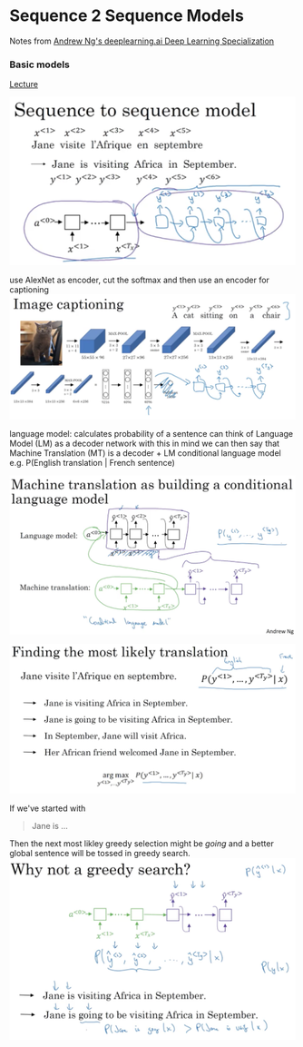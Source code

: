 # Sequence 2 Sequence Models

Notes from [Andrew Ng's deeplearning.ai Deep Learning Specialization](https://www.coursera.org/learn/nlp-sequence-models)


### Basic models
[Lecture](https://www.coursera.org/learn/nlp-sequence-models/lecture/v2pRn/picking-the-most-likely-sentence)

![Sequence to Sequence model](resources/465106B4-C91B-4A94-AB3F-9D6B891BDCB5.png)

use AlexNet as encoder, cut the softmax and then use an encoder for captioning
![Image captioning](resources/A20FBB9E-4417-4D74-AD95-DBF41F859D44.png)

language model: calculates probability of a sentence
can think of Language Model (LM) as a decoder network
with this in mind we can then say that Machine Translation (MT) is a decoder + LM
conditional language model e.g. P(English translation | French sentence)

![MT as conditional LM](resources/6E36FDCD-B718-40F7-866B-7C1026EC7145.png)

![Most likely translation](resources/79024588-EA4F-4630-9592-6B303ECD9D0C.png)

If we've started with
> Jane is ...

Then the next most likley greedy selection might be *going* and a better global sentence will be tossed in greedy search.
![Why not greedy search](resources/AC5AD23F-8615-492E-B010-6903A1B3C389.png)



